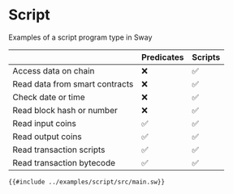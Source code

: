 # Script

Examples of a script program type in Sway

|                                | Predicates | Scripts  |
|--------------------------------|------------|-----------|
| Access data on chain           |      ❌     |     ✅     |
| Read data from smart contracts |      ❌     |     ✅     |
| Check date or time             |      ❌     |     ✅     |
| Read block hash or number      |      ❌     |     ✅     |
| Read input coins               |      ✅     |     ✅     |
| Read output coins              |      ✅     |     ✅     |
| Read transaction scripts       |      ✅     |     ✅     |
| Read transaction bytecode      |      ✅     |     ✅     |

```sway
{{#include ../examples/script/src/main.sw}}
```
